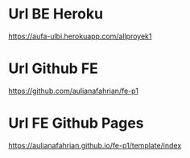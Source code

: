 # Url BE Heroku
https://aufa-ulbi.herokuapp.com/allproyek1

# Url Github FE
https://github.com/aulianafahrian/fe-p1

# Url FE Github Pages
https://aulianafahrian.github.io/fe-p1/template/index
